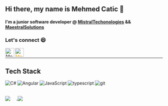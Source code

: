 ## Hi there, my name is Mehmed Catic 👋


#### I'm a junior software developer @ **[MistralTechonologies][mistral]** && **[MaestralSolutions][maestral]**

### Let's connect 😄

[<img align="left" alt="MehmedCatic | LinkedIn" width="28px" src="https://cdn.jsdelivr.net/npm/simple-icons@v3/icons/linkedin.svg" color="blue"/>][linkedin]
[<img align="left" alt="MehmedCatic | Instagram" width="28px" src="https://cdn.jsdelivr.net/npm/simple-icons@v3/icons/instagram.svg" style="color: orange"/>][instagram]

<br />

---

## Tech Stack
<p>
  <img alt="C#" src="https://img.shields.io/badge/c%23-%23239120.svg?style=flat-square&logo=c-sharp&logoColor=white"/>
    <img alt="Angular" src="https://img.shields.io/badge/-Angular-F05032?style=flat-square&logo=angular&logoColor=white" />
  <img alt="JavaScript" src="https://img.shields.io/badge/JavaScript%20-%23F7DF1E.svg?style=flat-square&logo=javascript&logoColor=black" />
  <img alt="typescript" src="https://img.shields.io/badge/-TypeScript-blue?style=flat-square&logo=typescript&logoColor=white" />
  <img alt="git" src="https://img.shields.io/badge/-Git-F05032?style=flat-square&logo=git&logoColor=white" />
</p>

<br />



<a href="https://github.com/mehmedca/github-readme-stats">
  <img align="center" src="https://github-readme-stats.vercel.app/api?username=mehmedca&show_icons=true" style="margin-right: 20px;"/>
</a>
<a href="https://github.com/mehmedca/github-readme-stats">
  <img align="center" src="https://github-readme-stats.vercel.app/api/top-langs/?username=mehmedca&layout=compact" />
</a>



[instagram]: https://instagram.com/mesa1402
[linkedin]: https://linkedin.com/in/mehmed-%C4%87ati%C4%87-b9610520a
[mistral]: https://www.mistral.ba
[maestral]: https://www.maestralsolutions.com
